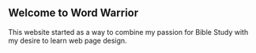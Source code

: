 ## Welcome to Word Warrior

This website started as a way to combine my passion for Bible Study with my desire to learn web page design.
